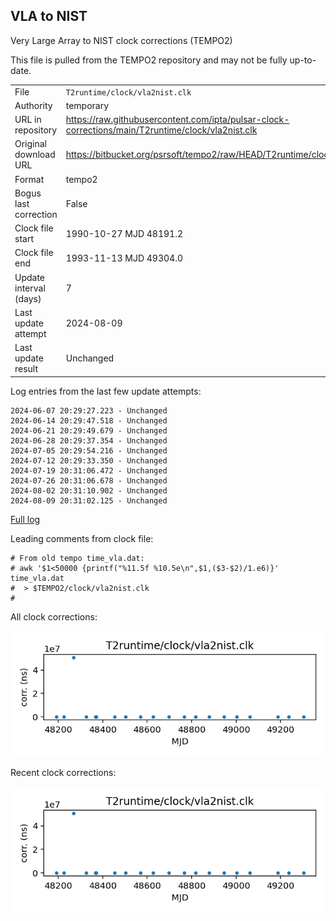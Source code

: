 
## VLA to NIST

Very Large Array to NIST clock corrections (TEMPO2)

This file is pulled from the TEMPO2 repository and may not be fully
up-to-date.

|     |     |
|:--- |:--- |
| File | `T2runtime/clock/vla2nist.clk` |
| Authority | temporary |
| URL in repository | <https://raw.githubusercontent.com/ipta/pulsar-clock-corrections/main/T2runtime/clock/vla2nist.clk> |
| Original download URL | <https://bitbucket.org/psrsoft/tempo2/raw/HEAD/T2runtime/clock/vla2nist.clk> |
| Format | tempo2 |
| Bogus last correction | False |
| Clock file start | 1990-10-27 MJD 48191.2 |
| Clock file end | 1993-11-13 MJD 49304.0 |
| Update interval (days) | 7 |
| Last update attempt | 2024-08-09 |
| Last update result | Unchanged |

Log entries from the last few update attempts:
```
2024-06-07 20:29:27.223 - Unchanged
2024-06-14 20:29:47.518 - Unchanged
2024-06-21 20:29:49.679 - Unchanged
2024-06-28 20:29:37.354 - Unchanged
2024-07-05 20:29:54.216 - Unchanged
2024-07-12 20:29:33.350 - Unchanged
2024-07-19 20:31:06.472 - Unchanged
2024-07-26 20:31:06.678 - Unchanged
2024-08-02 20:31:10.902 - Unchanged
2024-08-09 20:31:02.125 - Unchanged
```
[Full log](https://raw.githubusercontent.com/ipta/pulsar-clock-corrections/main/log/T2runtime/clock/vla2nist.clk.log)

Leading comments from clock file:

    # From old tempo time_vla.dat:
    # awk '$1<50000 {printf("%11.5f %10.5e\n",$1,($3-$2)/1.e6)}' time_vla.dat
    #  > $TEMPO2/clock/vla2nist.clk
    #



All clock corrections:

![plot of all clock corrections](vla2nist.clk.png "All corrections")

Recent clock corrections:

![plot of recent clock corrections](vla2nist.clk.short.png "Recent corrections")

